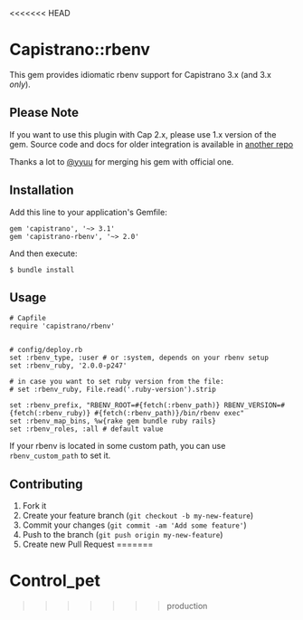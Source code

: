 <<<<<<< HEAD
# Capistrano::rbenv

This gem provides idiomatic rbenv support for Capistrano 3.x (and 3.x
*only*).

## Please Note

If you want to use this plugin with Cap 2.x, please use 1.x version of the gem.
Source code and docs for older integration is available in [another repo](https://github.com/yyuu/capistrano-rbenv)

Thanks a lot to [@yyuu](https://github.com/yyuu) for merging his gem with official one.

## Installation

Add this line to your application's Gemfile:

    gem 'capistrano', '~> 3.1'
    gem 'capistrano-rbenv', '~> 2.0'

And then execute:

    $ bundle install

## Usage

    # Capfile
    require 'capistrano/rbenv'


    # config/deploy.rb
    set :rbenv_type, :user # or :system, depends on your rbenv setup
    set :rbenv_ruby, '2.0.0-p247'

    # in case you want to set ruby version from the file:
    # set :rbenv_ruby, File.read('.ruby-version').strip

    set :rbenv_prefix, "RBENV_ROOT=#{fetch(:rbenv_path)} RBENV_VERSION=#{fetch(:rbenv_ruby)} #{fetch(:rbenv_path)}/bin/rbenv exec"
    set :rbenv_map_bins, %w{rake gem bundle ruby rails}
    set :rbenv_roles, :all # default value

If your rbenv is located in some custom path, you can use `rbenv_custom_path` to set it.

## Contributing

1. Fork it
2. Create your feature branch (`git checkout -b my-new-feature`)
3. Commit your changes (`git commit -am 'Add some feature'`)
4. Push to the branch (`git push origin my-new-feature`)
5. Create new Pull Request
=======
# Control_pet
>>>>>>> production
